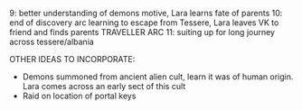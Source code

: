 
9: better understanding of demons motive, Lara learns fate of parents
10: end of discovery arc learning to escape from Tessere, Lara leaves VK to friend and finds parents
TRAVELLER ARC
11: suiting up for long journey across tessere/albania

OTHER IDEAS TO INCORPORATE:

* Demons summoned from ancient alien cult, learn it was of human origin. Lara comes across an early sect of this cult
* Raid on location of portal keys
